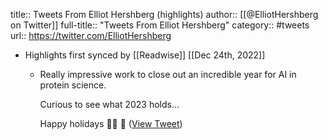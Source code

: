 title:: Tweets From Elliot Hershberg (highlights)
author:: [[@ElliotHershberg on Twitter]]
full-title:: "Tweets From Elliot Hershberg"
category:: #tweets
url:: https://twitter.com/ElliotHershberg

- Highlights first synced by [[Readwise]] [[Dec 24th, 2022]]
	- Really impressive work to close out an incredible year for AI in protein science.
	  
	  Curious to see what 2023 holds...
	  
	  Happy holidays 🎄✨ 🧬 ([View Tweet](https://twitter.com/ElliotHershberg/status/1606406973259321344))